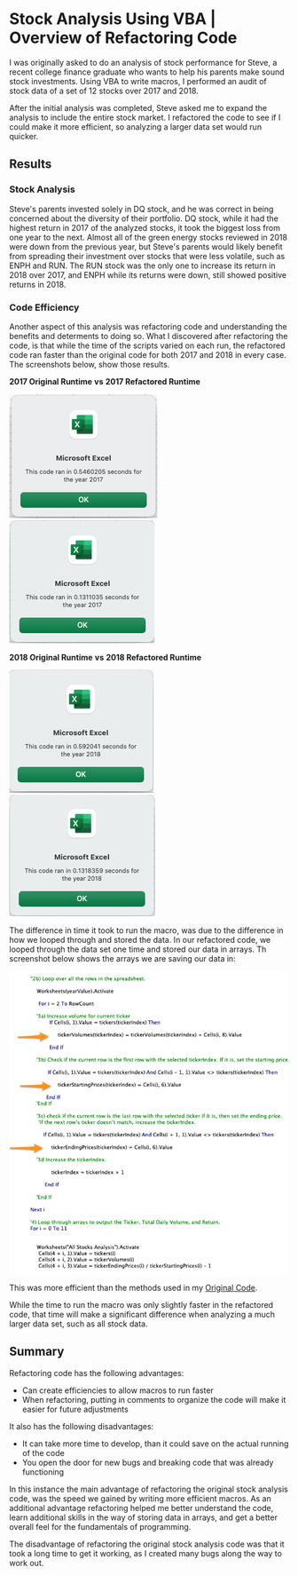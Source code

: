 
# Stock Analysis Using VBA | Overview of Refactoring Code
I was originally asked to do an analysis of stock performance for Steve, a recent college finance graduate who wants to help his parents make sound stock investments. Using VBA to write macros, I performed an audit of stock data of a set of 12 stocks over 2017 and 2018. 

After the initial analysis was completed, Steve asked me to expand the analysis to include the entire stock market. I refactored the code to see if I could make it more efficient, so analyzing a larger data set would run quicker.

## Results
### Stock Analysis 
Steve's parents invested solely in DQ stock, and he was correct in being concerned about the diversity of their portfolio. DQ stock, while it had the highest return in 2017 of the analyzed stocks, it took the biggest loss from one year to the next. Almost all of the green energy stocks reviewed in 2018 were down from the previous year, but Steve's parents would likely benefit from spreading their investment over stocks that were less volatile, such as ENPH and RUN. The RUN stock was the only one to increase its return in 2018 over 2017, and ENPH while its returns were down, still showed positive returns in 2018. 

### Code Efficiency 
Another aspect of this analysis was refactoring code and understanding the benefits and determents to doing so. What I discovered after refactoring the code, is that while the time of the scripts varied on each run, the refactored code ran faster than the original code for both 2017 and 2018 in every case. The screenshots below, show those results. 


**2017 Original Runtime**   **vs**    **2017 Refactored Runtime**

![2017 Original Runtime](https://github.com/jmmadson/stock-analysis/blob/main/Resources/Original_2017RunTime.png)      ![2017 Refactored Runtime](https://github.com/jmmadson/stock-analysis/blob/main/Resources/VBA_Challenge_2017.png)


**2018 Original Runtime**   **vs**    **2018 Refactored Runtime** 

![2018 Original Runtime](https://github.com/jmmadson/stock-analysis/blob/main/Resources/OriginalScript_2018Runtime.png)   ![2018 Refactored Runtime](https://github.com/jmmadson/stock-analysis/blob/main/Resources/VBA_Challenge_2018.png)

The difference in time it took to run the macro, was due to the difference in how we looped through and stored the data. In our refactored code, we looped through the data set one time and stored our data in arrays. Th screenshot below shows the arrays we are saving our data in:

![Refactored Code Arrays](https://github.com/jmmadson/stock-analysis/blob/main/Resources/RefactoredCode.png)

This was more efficient than the methods used in my [Original Code](https://github.com/jmmadson/stock-analysis/blob/main/Resources/Original_VBA_Analysis_Script.txt). 

While the time to run the macro was only slightly faster in the refactored code, that time will make a significant difference when analyzing a much larger data set, such as all stock data. 

## Summary 

Refactoring code has the following advantages: 
- Can create efficiencies to allow macros to run faster
- When refactoring, putting in comments to organize the code will make it easier for future adjustments

It also has the following disadvantages: 
- It can take more time to develop, than it could save on the actual running of the code 
- You open the door for new bugs and breaking code that was already functioning

In this instance the main advantage of refactoring the original stock analysis code, was the speed we gained by writing more efficient macros. As an additional advantage refactoring helped me better understand the code, learn additional skills in the way of storing data in arrays, and get a better overall feel for the fundamentals of programming. 

The disadvantage of refactoring the original stock analysis code was that it took a long time to get it working, as I created many bugs along the way to work out. 

